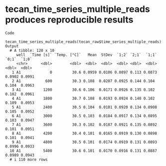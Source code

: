 # tecan_time_series_multiple_reads produces reproducible results

    Code
      tecan_time_series_multiple_reads(tecan_raw$time_series_multiple_reads)
    Output
      # A tibble: 120 x 10
         well  `Time [s]` `Temp. [°C]`   Mean  StDev  `1;2` `2;1`  `1;1`  `0;1`  `1;0`
         <chr>      <dbl>        <dbl>  <dbl>  <dbl>  <dbl> <dbl>  <dbl>  <dbl>  <dbl>
       1 A1             0         30.6 0.0959 0.0106 0.0897 0.113 0.0873 0.0902 0.0991
       2 A1           600         30.3 0.108  0.0207 0.0925 0.144 0.104  0.104  0.0963
       3 A1          1200         30.6 0.106  0.0171 0.0926 0.135 0.102  0.102  0.0961
       4 A1          1800         30.7 0.108  0.0193 0.0924 0.140 0.102  0.109  0.0953
       5 A1          2400         30.5 0.104  0.0181 0.0920 0.134 0.0908 0.105  0.0952
       6 A1          3000         30.5 0.103  0.0184 0.0917 0.134 0.0895 0.103  0.0947
       7 A1          3600         30.3 0.102  0.0187 0.0921 0.135 0.0892 0.101  0.0951
       8 A1          4200         30.4 0.101  0.0165 0.0919 0.130 0.0898 0.101  0.0941
       9 A1          4800         30.5 0.101  0.0174 0.0919 0.131 0.0893 0.0996 0.0933
      10 A1          5400         30.6 0.101  0.0170 0.0916 0.131 0.0887 0.0989 0.0943
      # i 110 more rows

